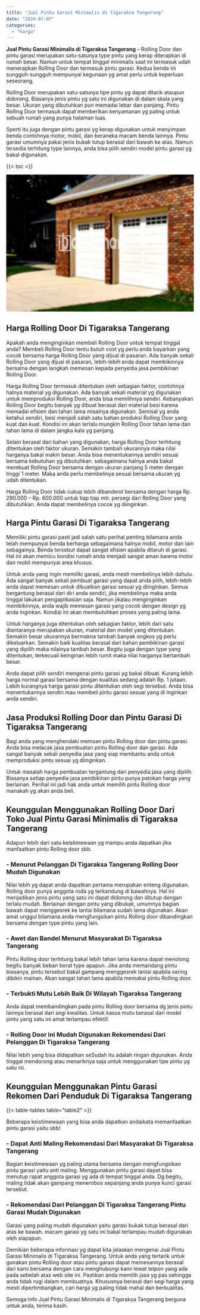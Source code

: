 ```yaml
---
title: "Jual Pintu Garasi Minimalis di Tigaraksa Tangerang"
date: "2024-07-07"
categories: 
  - "harga"
---
```


**Jual Pintu Garasi Minimalis di Tigaraksa Tangerang** – Rolling Door dan pintu garasi merupakan satu-satunya type pintu yang kerap diterapkan di rumah besar. Namun untuk tempat tinggal minimalis saat ini termasuk udah menerapkan Rolling Door dan termasuk pintu garasi. Kedua benda ini sungguh-sungguh mempunyai kegunaan yg amat perlu untuk keperluan seseorang.

Rolling Door merupakan satu-satunya tipe pintu yg dapat ditarik ataupun didorong. Biasanya jenis pintu yg satu ini digunakan di dalam skala yang besar. Ukuran yang dibutuhkan pun memadai lebar dan panjang. Pintu Rolling Door termasuk dapat memberikan kenyamanan yg paling untuk sebuah rumah yang punya halaman luas.

Sperti itu juga dengan pintu garasi yg kerap digunakan untuk menyimpan benda contohnya motor, mobil, dan beraneka macam benda lainnya. Pintu garasi umumnya pakai jenis bukak tutup berasal dari bawah ke atas. Namun tersedia terhitung type lainnya, anda bisa pilih sendiri model pintu garasi yg bakal digunakan.

{{< toc >}}

![Jual Pintu Garasi Minimalis di Tigaraksa Tangerang](/images/pintu-garasi-02.png)

## Harga Rolling Door Di Tigaraksa Tangerang

Apakah anda menginginkan membeli Rolling Door untuk tempat tinggal anda? Membeli Rolling Door tentu butuh cost yg perlu anda bayarkan yang cocok bersama harga Rolling Door yang dijual di pasaran. Ada banyak sekali Rolling Door yang dijual di pasaran, lebih-lebih anda dapat membikinnya bersama dengan langkah memesan kepada penyedia jasa pembikinan Rolling Door.

Harga Rolling Door termasuk ditentukan oleh sebagian faktor, contohnya halnya material yg digunakan. Ada banyak sekali material yg digunakan untuk memproduksi Rolling Door, anda bisa memilihnya sendiri. Kebanyakan Rolling Door begitu banyak yg dibuat berasal dari material besi karena memadai efisien dan tahan lama misalnya digunakan. Semisal yg anda ketahui sendiri, besi menjadi salah satu bahan produksi Rolling Door yang kuat dan kuat. Kondisi ini akan terlalu mungkin Rolling Door tahan lama dan tahan lama di dalam jangka kala yg panjang.

Selain berasal dari bahan yang digunakan, harga Rolling Door terhitung ditentukan oleh faktor ukuran. Semakin tambah ukurannya maka nilai harganya bakal makin besar. Anda bisa menentukannya sendiri sesuai bersama kebutuhan yg dibutuhkan. sebagaimana halnya anda bakal membuat Rolling Door bersama dengan ukuran panjang 5 meter dengan tinggi 1 meter. Maka anda perlu membelinya sesuai bersama ukuran yg udah ditentukan.

Harga Rolling Door tidak cukup lebih dibanderol bersama dengan harga Rp. 290.000 – Rp. 600.000 untuk tiap tiap mtr. persegi dari Rolling Door yang dibutuhkan. Anda dapat membelinya cocok yg diinginkan.

## Harga Pintu Garasi Di Tigaraksa Tangerang

Memiliki pintu garasi pasti jadi salah satu perihal penting bilamana anda telah mempunyai benda berharga sebagaimana halnya mobil, motor dan lain sebagainya. Benda tersebut dapat sangat efisien apabila ditaruh di garasi. Hal ini akan memicu kondisi rumah anda menjadi sangat aman karena motor dan mobil mempunyai area khusus.

Untuk anda yang ingin memiliki garasi, anda mesti membelinya lebih dahulu. Ada sangat banyak sekali pembuat garasi yang dapat anda pilih, lebih-lebih anda dapat memesan untuk dibuatkan garasi sesuai yg diinginkan. Semua bergantung berasal dari diri anda sendiri, jika membelinya maka anda tinggal lakukan pengaplikasian saja. Namun jikalau menginginkan membikinnya, anda wajib memesan garasi yang cocok dengan design yg anda inginkan. Kondisi ini akan membutuhkan proses yang paling lama.

Untuk harganya juga ditentukan oleh sebagian faktor, lebih dari satu diantaranya merupakan ukuran, material dan model yang ditentukan. Semakin besar ukurannya bermakna tambah banyak ongkos yg perlu dikeluarkan. Semakin baik kualitas berasal dari bahan pembikinan garasi yang dipilih maka nilainya tambah besar. Begitu juga dengan type yang ditentukan, terkecuali keinginan lebih rumit maka nilai harganya bertambah besar.

Anda dapat pilih sendiri mengenai pintu garasi yg bakal dibuat. Kurang lebih harga normal garasi bersama dengan kualitas sedang adalah Rp. 1 jutaan. Lebih kurangnya harga garasi pintu ditentukan oleh segi tersebut. Anda bisa menentukannya sendiri mau membeli pintu garasi sesuai yang di inginkan anda sendiri.

## Jasa Produksi Rolling Door dan Pintu Garasi Di Tigaraksa Tangerang

Bagi anda yang menghendaki memsan pintu Rolling door dan pintu garasi. Anda bisa melacak jasa pembuatan pintu Rolling door dan garasi. Ada sangat banyak sekali penyedia jasa yang siap membantu anda untuk memproduksi pintu sesuai yg diinginkan.

Untuk masalah harga pembuatan tergantung dari penyedia jasa yang dipilih. Biasanya setiap penyedia jasa pembikinan pintu punya patokan harga yang berlainan. Perihal ini jadi hak anda untuk memilih pintu Rolling door manakah yg akan anda beli.

## Keunggulan Menggunakan Rolling Door Dari Toko Jual Pintu Garasi Minimalis di Tigaraksa Tangerang

Adapun lebih dari satu keistimewaan yg mampu anda dapatkan jika manfaatkan pintu Rolling door sbb.

### \- Menurut Pelanggan Di Tigaraksa Tangerang Rolling Door Mudah Digunakan

Nilai lebih yg dapat anda dapatkan pertama merupakan enteng digunakan. Rolling door punya anggota roda yg terkandung di bawahnya. Hal ini menjadikan jenis pintu yang satu ini dapat didorong dan ditutup dengan terlalu mudah. Berlainan dengan pintu yang dibukak, umumnya bagian bawah dapat menggesrek ke lantai bilamana sudah lama digunakan. Akan amat unggul bilamana anda mengfungsikan pintu Rolling door dibandingkan bersama dengan type pintu yang lain.

### \- Awet dan Bandel Menurut Masyarakat Di Tigaraksa Tangerang

Pintu Rolling door terhitung bakal lebih tahan lama karena dapat menolong begitu banyak beban berat type apapun. Jika anda memandang pintu biasanya, pintu tersebut bakal gampang menggesrek lantai apabila sering dibikin mainan. Akan sangat tahan lama apabila memakai pintu Rolling door.

### \- Terbukti Mutu Lebih Baik Di Wilayah Tigaraksa Tangerang

Anda dapat membandingkan pada pintu Rolling door bersama dg jenis pintu lainnya berasal dari segi kwalitas. Untuk kasus mutu berasal dari model pintu yang satu ini amat terlampau efektif.

### \- Rolling Door ini Mudah Digunakan Rekomendasi Dari Pelanggan Di Tigaraksa Tangerang

Nilai lebih yang bisa didapatkan seSudah itu adalah ringan digunakan. Anda tinggal mendorong atau menariknya saja untuk menggunakan tipe pintu yg satu ini.

## Keunggulan Menggunakan Pintu Garasi Rekomen Dari Penduduk Di Tigaraksa Tangerang

{{< table-tables table="table2" >}}

Beberapa keistimewaan yang bisa anda dapatkan andaikata memanfaatkan pintu garasi yaitu sbb!

### \- Dapat Anti Maling Rekomendasi Dari Masyarakat Di Tigaraksa Tangerang

Bagian keistimewaan yg paling utama bersama dengan mengfungsikan pintu garasi yaitu anti maling. Menggunakan pintu garasi dapat bisa menutup rapat anggota garasi yg ada di tempat tinggal anda. Dg begitu, maling tidak akan gampang menerobos sepanjang anda punya kunci garasi tersebut.

### \- Rekomendasi Dari Pelanggan Di Tigaraksa Tangerang Pintu Garasi Mudah Digunakan

Garasi yang paling mudah digunakan yaitu garasi bukak tutup berasal dari atas ke bawah. macam garasi yg satu ini bakal terlampau mudah digunakan oleh siapapun.

Demikian beberapa informasi yg dapat kita jelaskan mengenai Jual Pintu Garasi Minimalis di Tigaraksa Tangerang. Untuk anda yang tertarik untuk gunakan pintu Rolling door atau pintu garasi dapat memesannya berasal dari kami bersama dengan cara menghubungi kami lewat telpon yang ada pada sebelah atas web site ini. Pastikan anda memilih jasa yg pas sehingga anda tidak rugi dalam membuatnya. Khususnya berasal dari segi harga yang mesti dipertimbangkan, cari harga yg paling tidak mahal dan berkualitas.

Semoga Info Jual Pintu Garasi Minimalis di Tigaraksa Tangerang berguna untuk anda, terima kasih.
